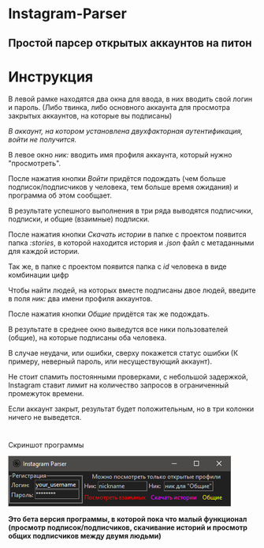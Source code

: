# Instagram-Parser
## Простой парсер открытых аккаунтов на питон
# Инструкция

В левой рамке находятся два окна для ввода, в них вводить свой логин и пароль. (Либо твинка, либо основного аккаунта для просмотра закрытых аккаунтов, на которые вы подписаны)

*В аккаунт, на котором установлена двухфакторная аутентификация, войти не получится.*

В левое окно *ник:* вводить имя профиля аккаунта, который нужно "просмотреть".

После нажатия кнопки *Войти* придётся подождать (чем больше подписок/подписчиков у человека, тем больше время ожидания) и программа об этом сообщает.

В результате успешного выполнения в три ряда выводятся подписчики, подписки, и общие (взаимные) подписки.

После нажатия кнопки *Скачать истории* в папке с проектом появится папка *:stories*, в которой находится история и *.json* файл с метаданными для каждой истории.

Так же, в папке с проектом появится папка с *id* человека в виде комбинации цифр

Чтобы найти людей, на которых вместе подписаны двое людей, введите в поля *ник:* два имени профиля аккаунтов. 

После нажатия кнопки *Общие* придётся так же подождать.

В результате в среднее окно выведутся все ники пользователей (общие), на которые подписаны оба человека.

В случае неудачи, или ошибки, сверху покажется статус ошибки (К примеру, неверный пароль, или несуществующий аккаунт).

Не стоит спамить постоянными проверками, с небольшой задержкой, Instagram ставит лимит на количество запросов в ограниченный промежуток времени.

Если аккаунт закрыт, результат будет положительным, но в три колонки ничего не выведется.

#

Скриншот программы

![ ](https://github.com/l-Il/Instagram-Parser/blob/master/screenshot.png)

**Это бета версия программы, в которой пока что малый функционал (просмотр подписок/подписчиков, скачивание историй и просмотр общих подписчиков между двумя людьми)**
